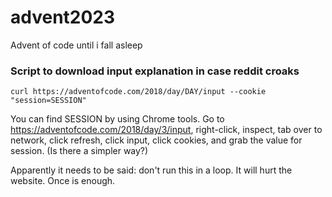 # advent2023
Advent of code until i fall asleep

### Script to download input explanation in case reddit croaks

```
curl https://adventofcode.com/2018/day/DAY/input --cookie "session=SESSION"
```

You can find SESSION by using Chrome tools. Go to https://adventofcode.com/2018/day/3/input, right-click, inspect, tab over to network, click refresh, click input, click cookies, and grab the value for session. (Is there a simpler way?)

Apparently it needs to be said: don't run this in a loop. It will hurt the website. Once is enough.

